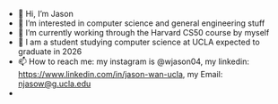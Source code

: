 - 👋 Hi, I’m Jason
- 👀 I’m interested in computer science and general engineering stuff
- 🌱 I’m currently working through the Harvard CS50 course by myself
- 📕 I am a student studying computer science at UCLA expected to graduate in 2026
- 📫 How to reach me: my instagram is @wjason04, my linkedin: https://www.linkedin.com/in/jason-wan-ucla, my Email: njasow@g.ucla.edu
- 

